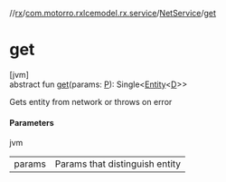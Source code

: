 //[rx](../../../index.md)/[com.motorro.rxlcemodel.rx.service](../index.md)/[NetService](index.md)/[get](get.md)

# get

[jvm]\
abstract fun [get](get.md)(params: [P](index.md)): Single&lt;[Entity](../../../../cache/cache/com.motorro.rxlcemodel.cache.entity/-entity/index.md)&lt;[D](index.md)&gt;&gt;

Gets entity from network or throws on error

#### Parameters

jvm

| | |
|---|---|
| params | Params that distinguish entity |
